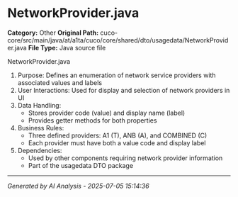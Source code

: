 # NetworkProvider.java

**Category:** Other
**Original Path:** cuco-core/src/main/java/at/a1ta/cuco/core/shared/dto/usagedata/NetworkProvider.java
**File Type:** Java source file

NetworkProvider.java
1. Purpose: Defines an enumeration of network service providers with associated values and labels
2. User Interactions: Used for display and selection of network providers in UI
3. Data Handling:
   - Stores provider code (value) and display name (label)
   - Provides getter methods for both properties
4. Business Rules:
   - Three defined providers: A1 (T), ANB (A), and COMBINED (C)
   - Each provider must have both a value code and display label
5. Dependencies:
   - Used by other components requiring network provider information
   - Part of the usagedata DTO package

---
*Generated by AI Analysis - 2025-07-05 15:14:36*
